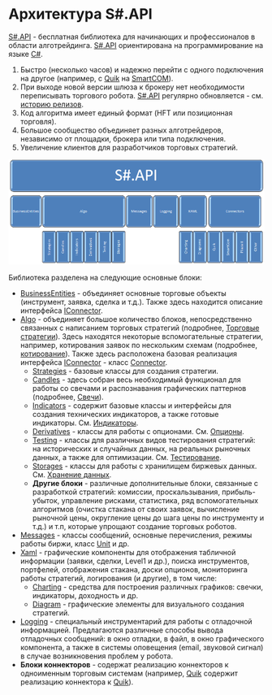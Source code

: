 # Архитектура S\#.API

[S\#.API](StockSharpAbout.md) \- бесплатная библиотека для начинающих и профессионалов в области алготрейдинга. [S\#.API](StockSharpAbout.md) ориентирована на программирование на языке [C\#](https://ru.wikipedia.org/wiki/C_Sharp). 

1. Быстро (несколько часов) и надежно перейти с одного подключения на другое (например, с [Quik](Quik.md) на [SmartCOM](Smart.md)). 
2. При выходе новой версии шлюза к брокеру нет необходимости переписывать торгового робота. [S\#.API](StockSharpAbout.md) регулярно обновляется \- см. [историю релизов](https://github.com/stocksharp/stocksharp/blob/master/_ReleaseNotes/CHANGE_LOG_API.md). 
3. Код алгоритма имеет единый формат (HFT или позиционная торговля). 
4. Большое сообщество объединяет разных алготрейдеров, независимо от площадки, брокера или типа подключения. 
5. Увеличение клиентов для разработчиков торговых стратегий. 

![ssapi schema](../images/ssapi_schema.png)

Библиотека разделена на следующие основные блоки:

- [BusinessEntities](xref:StockSharp.BusinessEntities) \- объединяет основные торговые объекты (инструмент, заявка, сделка и т.д.). Также здесь находится описание интерфейса [IConnector](xref:StockSharp.BusinessEntities.IConnector). 
- [Algo](xref:StockSharp.Algo) \- объединяет большое количество блоков, непосредственно связанных c написанием торговых стратегий (подробнее, [Торговые стратегии](Strategy.md)). Здесь находятся некоторые вспомогательные стратегии, например, котирования заявок по нескольким схемам (подробнее, [котирование](StrategyQuoting.md)). Также здесь расположена базовая реализация интерфейса [IConnector](xref:StockSharp.BusinessEntities.IConnector) \- класс [Connector](xref:StockSharp.Algo.Connector). 
  - [Strategies](xref:StockSharp.Algo.Strategies) \- базовые классы для создания стратегии.
  - [Candles](xref:StockSharp.Algo.Candles) \- здесь собран весь необходимый функционал для работы со свечами и распознавания графических паттернов (подробнее, [Свечи](Candles.md)).
  - [Indicators](xref:StockSharp.Algo.Indicators) \- содержит базовые классы и интерфейсы для создания технических индикаторов, а также готовые индикаторы. См. [Индикаторы](Indicators.md).
  - [Derivatives](xref:StockSharp.Algo.Derivatives) \- классы для работы с опционами. См. [Опционы](Options.md).
  - [Testing](xref:StockSharp.Algo.Testing) \- классы для различных видов тестирования стратегий: на исторических и случайных данных, на реальных рыночных данных, а также для оптимизации. См. [Тестирование](StrategyTesting.md).
  - [Storages](xref:StockSharp.Algo.Storages) \- классы для работы с хранилищем биржевых данных. См. [Хранение данных](Storages.md).
  - **Другие блоки** \- различные дополнительные блоки, связанные с разработкой стратегий: комиссии, проскальзывания, прибыль\-убыток, управление рисками, статистика, ряд вспомогательных алгоритмов (очистка стакана от своих заявок, вычисление рыночной цены, округление цены до шага цены по инструменту и т.д.) и т.п, которые упрощают создание торговых роботов.
- [Messages](xref:StockSharp.Messages) \- классы сообщений, основные перечисления, режимы работы биржи, класс [Unit](xref:StockSharp.Messages.Unit) и др. 
- [Xaml](xref:StockSharp.Xaml) \- графические компоненты для отображения табличной информации (заявки, сделки, Level1 и др.), поиска инструментов, портфелей, отображения стакана, доски опционов, мониторинга работы стратегий, логирования (и другие), в том числе: 
  - [Charting](xref:StockSharp.Xaml.Charting) \- средства для построения различных графиков: свечки, индикаторы, доходность и др.
  - [Diagram](xref:StockSharp.Xaml.Diagram) \- графические элементы для визуального создания стратегий.
- [Logging](xref:StockSharp.Logging) \- специальный инструментарий для работы с отладочной информацией. Предлагаются различные способы вывода отладочных сообщений: в окно отладки, в файл, в окно графического компонента, а также в системы оповещения (email, звуковой сигнал) в случае возникновения проблем у робота. 
- **Блоки коннекторов** \- содержат реализацию коннекторов к одноименным торговым системам (например, [Quik](xref:StockSharp.Quik) содержит реализацию коннектора к [Quik](Quik.md)). 
